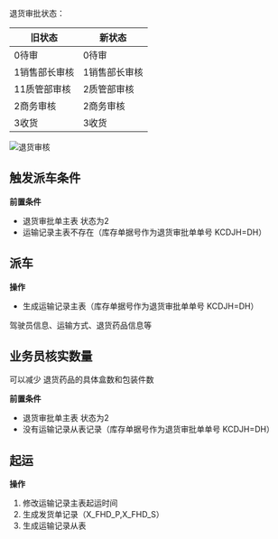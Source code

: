 退货审批状态：

| 旧状态        | 新状态        |
| ------------- | ------------- |
| 0待审         | 0待审         |
| 1销售部长审核 | 1销售部长审核 |
| 11质管部审核  | 2质管部审核   |
| 2商务审核     | 2商务审核     |
| 3收货         | 3收货         |

![退货审核](C:/Users/kujin/Desktop/退货审核.png)



## 触发派车条件

**前置条件**

- 退货审批单主表 状态为2
- 运输记录主表不存在（库存单据号作为退货审批单单号 KCDJH=DH）

## 派车

**操作**

- 生成运输记录主表（库存单据号作为退货审批单单号 KCDJH=DH）

驾驶员信息、运输方式、退货药品信息等

## 业务员核实数量

可以减少 退货药品的具体盒数和包装件数

**前置条件**

- 退货审批单主表 状态为2
- 没有运输记录从表记录（库存单据号作为退货审批单单号 KCDJH=DH）

## 起运

**操作**

1. 修改运输记录主表起运时间
2. 生成发货单记录（X_FHD_P,X_FHD_S）
3. 生成运输记录从表